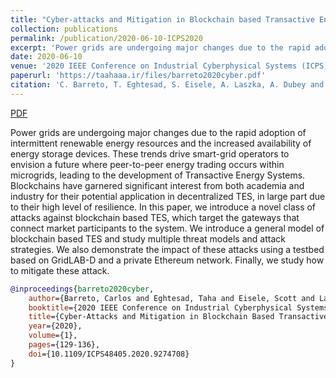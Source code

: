 ```yaml
---
title: "Cyber-attacks and Mitigation in Blockchain based Transactive Energy Systems"
collection: publications
permalink: /publication/2020-06-10-ICPS2020
excerpt: 'Power grids are undergoing major changes due to the rapid adoption of intermittent renewable energy resources and the increased availability of energy storage devices. These trends drive smart-grid operators to envision a future where peer-to-peer energy trading occurs within microgrids, leading to the development of Transactive Energy Systems. Blockchains have garnered significant interest from both academia and industry for their potential application in decentralized TES, in large part due to their high level of resilience. In this paper, we introduce a novel class of attacks against blockchain based TES, which target the gateways that connect market participants to the system. We introduce a general model of blockchain based TES and study multiple threat models and attack strategies. We also demonstrate the impact of these attacks using a testbed based on GridLAB-D and a private Ethereum network. Finally, we study how to mitigate these attack.'
date: 2020-06-10
venue: '2020 IEEE Conference on Industrial Cyberphysical Systems (ICPS)'
paperurl: 'https://taahaaa.ir/files/barreto2020cyber.pdf'
citation: 'C. Barreto, T. Eghtesad, S. Eisele, A. Laszka, A. Dubey and X. Koutsoukos, &quot;Cyber-Attacks and Mitigation in Blockchain Based Transactive Energy Systems,&quot; 2020 IEEE Conference on Industrial Cyberphysical Systems (ICPS), Tampere, Finland, 2020, pp. 129-136, doi: 10.1109/ICPS48405.2020.9274708.'
---
```


<a href='https://taahaaa.ir/files/barreto2020cyber.pdf' class='btn' title='Download PDF'><i class='fab fa-file-pdf'></i><span> PDF</span></a>

Power grids are undergoing major changes due to the rapid adoption of intermittent renewable energy resources and the increased availability of energy storage devices. These trends drive smart-grid operators to envision a future where peer-to-peer energy trading occurs within microgrids, leading to the development of Transactive Energy Systems. Blockchains have garnered significant interest from both academia and industry for their potential application in decentralized TES, in large part due to their high level of resilience. In this paper, we introduce a novel class of attacks against blockchain based TES, which target the gateways that connect market participants to the system. We introduce a general model of blockchain based TES and study multiple threat models and attack strategies. We also demonstrate the impact of these attacks using a testbed based on GridLAB-D and a private Ethereum network. Finally, we study how to mitigate these attack.

```bibtex
@inproceedings{barreto2020cyber,
	author={Barreto, Carlos and Eghtesad, Taha and Eisele, Scott and Laszka, Aron and Dubey, Abhishek and Koutsoukos, Xenofon},
	booktitle={2020 IEEE Conference on Industrial Cyberphysical Systems (ICPS)}, 
	title={Cyber-Attacks and Mitigation in Blockchain Based Transactive Energy Systems}, 
	year={2020},
	volume={1},
	pages={129-136},
	doi={10.1109/ICPS48405.2020.9274708}
}
```